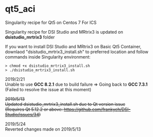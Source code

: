 # qt5_aci
Singularity recipe for Qt5 on Centos 7 For ICS  

Singularity recipe for DSI Studio and MRtrix3 is updated on **dsistudio_mrtrix3** folder  

If you want to install DSI Studio and MRtrix3 on Basic Qt5 Container,  
downlaod "dsistudio_mrtrix3_install.sh" to preferred location 
and follow commands inside Singularity environment:  
```
> chmod +x dsistudio_mrtrix3_install.sh  
> ./dsistudio_mrtrix3_install.sh
```

2019/2/21  
Unable to use **GCC 8.2.1** due to build failure => Going back to **GCC 7.3.1**  
(Failed to resolve the issue at this moment)

~~2019/5/13  
Updated dsistudio_mrtrix3_install.sh due to Qt version issue  
(Requires Qt 5.12.2 or above: https://github.com/frankyeh/DSI-Studio/issues/34)~~

2019/5/24  
Reverted changes made on 2019/5/13

